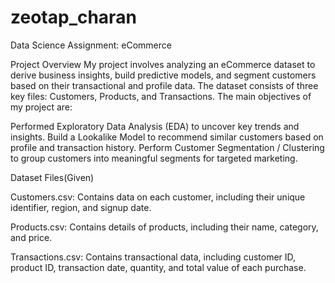 # zeotap_charan
Data Science Assignment: eCommerce 

Project Overview
My project involves analyzing an eCommerce dataset to derive business insights, build predictive models, and segment customers based on their transactional and profile data. The dataset consists of three key files: Customers, Products, and Transactions. The main objectives of my project are:

Performed Exploratory Data Analysis (EDA) to uncover key trends and insights.
Build a Lookalike Model to recommend similar customers based on profile and transaction history.
Perform Customer Segmentation / Clustering to group customers into meaningful segments for targeted marketing.

Dataset Files(Given)

Customers.csv:
Contains data on each customer, including their unique identifier, region, and signup date.

Products.csv:
Contains details of products, including their name, category, and price.

Transactions.csv:
Contains transactional data, including customer ID, product ID, transaction date, quantity, and total value of each purchase.

